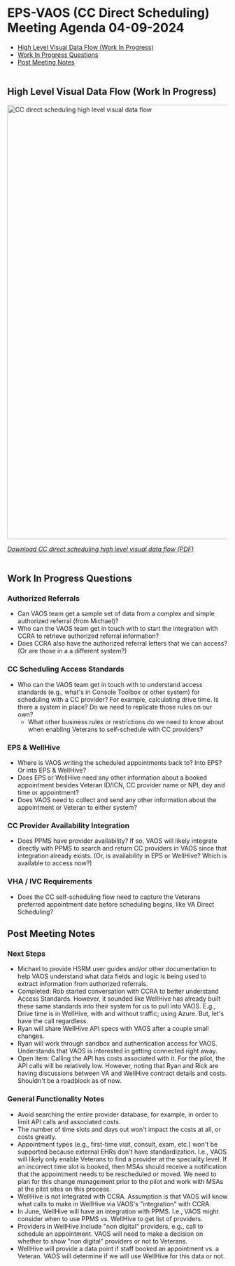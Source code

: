 # EPS-VAOS (CC Direct Scheduling) Meeting Agenda 04-09-2024

- [High Level Visual Data Flow (Work In Progress)](#high-level-visual-data-flow-work-in-progress)
- [Work In Progress Questions](#work-in-progress-questions)
- [Post Meeting Notes](#post-meeting-notes)</br></br>

## High Level Visual Data Flow (Work In Progress)

<img src="https://github.com/department-of-veterans-affairs/va.gov-team/assets/101129355/2eb49cf2-f962-45b3-b6fc-123740373990" alt="CC direct scheduling high level visual data flow" style="width:990px;"/>

[*Download CC direct scheduling high level visual data flow (PDF)*](https://github.com/department-of-veterans-affairs/va.gov-team/files/14899620/CC.direct.scheduling.high.level.visual.data.flow_2024-04-08_00-45-22.pdf)</br></br>

## Work In Progress Questions

### Authorized Referrals 

- Can VAOS team get a sample set of data from a complex and simple authorized referral (from Michael)?
- Who can the VAOS team get in touch with to start the integration with CCRA to retrieve authorized referral information?
- Does CCRA also have the authorized referral letters that we can access? (Or are those in a a different system?)

### CC Scheduling Access Standards

- Who can the VAOS team get in touch with to understand access standards (e.g., what's in Console Toolbox or other system) for scheduling with a CC provider? For example, calculating drive time. Is there a system in place? Do we need to replicate those rules on our own?
     - What other business rules or restrictions do we need to know about when enabling Veterans to self-schedule with CC providers?

### EPS & WellHive

- Where is VAOS writing the scheduled appointments back to? Into EPS? Or into EPS & WellHive? 
- Does EPS or WellHive need any other information about a booked appointment besides Veteran ID/ICN, CC provider name or NPI, day and time or appointment?
- Does VAOS need to collect and send any other information about the appointment or Veteran to either system? 

### CC Provider Availability Integration   

- Does PPMS have provider availability? If so, VAOS will likely integrate directly with PPMS to search and return CC providers in VAOS since that integration already exists. (Or, is availability in EPS or WellHive? Which is available to access now?) 

### VHA / IVC Requirements

- Does the CC self-scheduling flow need to capture the Veterans preferred appointment date before scheduling begins, like VA Direct Scheduling?

## Post Meeting Notes

### Next Steps 

- Michael to provide HSRM user guides and/or other documentation to help VAOS understand what data fields and logic is being used to extract information from authorized referrals. 
- Completed: Rob started conversation with CCRA to better understand Access Standards. However, it sounded like WellHive has already built these same standards into their system for us to pull into VAOS. E.g., Drive time is in WellHive, with and without traffic; using Azure. But, let's have the call regardless.
- Ryan will share WellHive API specs with VAOS after a couple small changes.
- Ryan will work through sandbox and authentication access for VAOS. Understands that VAOS is interested in getting connected right away.
- Open item: Calling the API has costs associated with it. For the pilot, the API calls will be relatively low. However, noting that Ryan and Rick are having discussions between VA and WellHive contract details and costs. Shouldn't be a roadblock as of now. 

### General Functionality Notes

- Avoid searching the entire provider database, for example, in order to limit API calls and associated costs.
- The number of time slots and days out won't impact the costs at all, or costs greatly.
- Appointment types (e.g., first-time visit, consult, exam, etc.) won't be supported because external EHRs don't have standardization. I.e., VAOS will likely only enable Veterans to find a provider at the speciality level. If an incorrect time slot is booked, then MSAs should receive a notification that the appointment needs to be rescheduled or moved. We need to plan for this change management prior to the pilot and work with MSAs at the pilot sites on this process.
- WellHive is not integrated with CCRA. Assumption is that VAOS will know what calls to make in WellHive via VAOS's "integration" with CCRA.
- In June, WellHive will have an integration with PPMS. I.e., VAOS might consider when to use PPMS vs. WellHive to get list of providers.
- Providers in WellHive include "non digital" providers, e.g., call to schedule an appointment. VAOS will need to make a decision on whether to show "non digital" providers or not to Veterans.
- WellHive will provide a data point if staff booked an appointment vs. a Veteran. VAOS will determine if we will use WellHive for this data or not.
  
